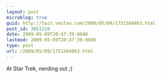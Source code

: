 ```yaml
---
layout: post
microblog: true
guid: http://twit.vmstan.com/2009/05/09/1751584863.html
post_id: 3051310
date: 2009-05-09T20:47:39-0600
lastmod: 2009-05-09T20:47:39-0600
type: post
url: /2009/05/09/1751584863.html
---
```

At Star Trek, nerding out ;)
